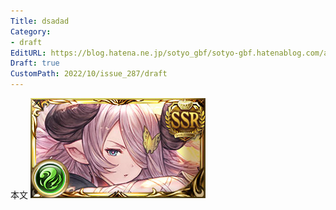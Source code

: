 ```yaml
---
Title: dsadad
Category:
- draft
EditURL: https://blog.hatena.ne.jp/sotyo_gbf/sotyo-gbf.hatenablog.com/atom/entry/4207112889924317516
Draft: true
CustomPath: 2022/10/issue_287/draft
---
```


本文
![画像](image/unnamed.png)
